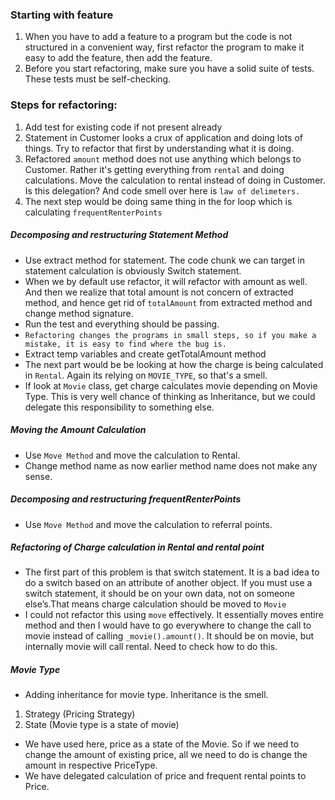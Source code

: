 ### Starting with feature 
1. When you have to add a feature to a program but the code is not structured in a convenient way, first refactor the program to make it easy to add the feature, then add the feature.
2. Before you start refactoring, make sure you have a solid suite of tests. These tests must be self-checking.

### Steps for refactoring: 

1. Add test for existing code if not present already 
2. Statement in Customer looks a crux of application and doing lots of things. Try to refactor that first by understanding what it is doing. 
3. Refactored `amount` method does not use anything which belongs to Customer. Rather it's getting everything from `rental` and doing calculations. Move the calculation to rental instead of doing in Customer. Is this delegation? And code smell over here is `law of delimeters.` 
4. The next step would be doing same thing in the for loop which is calculating `frequentRenterPoints`
 

##### Decomposing and restructuring Statement Method

- Use extract method for statement. The code chunk we can target in statement calculation is obviously Switch statement. 
- When we by default use refactor, it will refactor with amount as well. And then we realize that total amount is not concern of extracted method, and hence get rid of `totalAmount` from extracted method and change method signature. 
- Run the test and everything should be passing. 
- ```Refactoring changes the programs in small steps, so if you make a mistake, it is easy to find where the bug is.```
- Extract temp variables and create getTotalAmount method
- The next part would be be looking at how the charge is being calculated in `Rental`. Again its relying on `MOVIE_TYPE`, so that's a smell. 
- If look at `Movie` class, get charge calculates movie depending on Movie Type. This is very well chance of thinking as Inheritance, but we could delegate this responsibility to something else.  

##### Moving the Amount Calculation

- Use `Move Method` and move the calculation to Rental. 
- Change method name as now earlier method name does not make any sense. 
 
##### Decomposing and restructuring frequentRenterPoints

- Use `Move Method` and move the calculation to referral points. 

##### Refactoring of Charge calculation in Rental and rental point

- The first part of this problem is that switch statement. It is a bad idea to do a switch based on an attribute of another object. If you must use a switch statement, it should be on your own data, not on someone else’s.That means charge calculation should be moved to `Movie` 
- I could not refactor this using `move` effectively. It essentially moves entire method and then I would have to go everywhere to change the call to movie instead of calling `_movie().amount()`. It should be on movie, but internally movie will call rental. Need to check how to do this. 

##### Movie Type 
-  Adding inheritance for movie type. Inheritance is the smell.
1. Strategy (Pricing Strategy) 
2. State (Movie type is a state of movie)

- We have used here, price as a state of the Movie. So if we need to change the amount of existing price, all we need to do is change the amount in respective PriceType.
- We have delegated calculation of price and frequent rental points to Price.  
 


